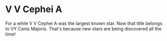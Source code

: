 # V V Cephei A

For a while V V Cephei A was the largest known star. Now that title belongs to
VY Canis Majoris. That's because new stars are being discovered all the time!
